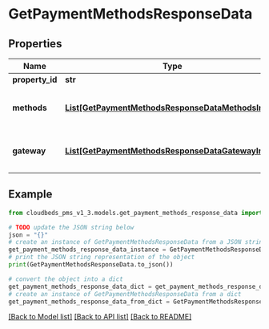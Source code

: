 # GetPaymentMethodsResponseData



## Properties

Name | Type | Description | Notes
------------ | ------------- | ------------- | -------------
**property_id** | **str** | Property ID | [optional] 
**methods** | [**List[GetPaymentMethodsResponseDataMethodsInner]**](GetPaymentMethodsResponseDataMethodsInner.md) | List of active methods enabled | [optional] 
**gateway** | [**List[GetPaymentMethodsResponseDataGatewayInner]**](GetPaymentMethodsResponseDataGatewayInner.md) | Payment Gateway used by property | [optional] 

## Example

```python
from cloudbeds_pms_v1_3.models.get_payment_methods_response_data import GetPaymentMethodsResponseData

# TODO update the JSON string below
json = "{}"
# create an instance of GetPaymentMethodsResponseData from a JSON string
get_payment_methods_response_data_instance = GetPaymentMethodsResponseData.from_json(json)
# print the JSON string representation of the object
print(GetPaymentMethodsResponseData.to_json())

# convert the object into a dict
get_payment_methods_response_data_dict = get_payment_methods_response_data_instance.to_dict()
# create an instance of GetPaymentMethodsResponseData from a dict
get_payment_methods_response_data_from_dict = GetPaymentMethodsResponseData.from_dict(get_payment_methods_response_data_dict)
```
[[Back to Model list]](../README.md#documentation-for-models) [[Back to API list]](../README.md#documentation-for-api-endpoints) [[Back to README]](../README.md)


